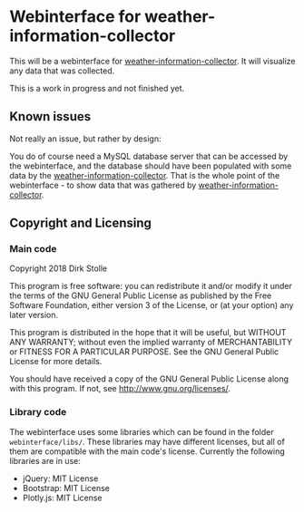 # Webinterface for weather-information-collector

This will be a webinterface for [weather-information-collector](https://github.com/striezel/weather-information-collector).
It will visualize any data that was collected.

This is a work in progress and not finished yet.

## Known issues

Not really an issue, but rather by design:

You do of course need a MySQL database server that can be accessed by the
webinterface, and the database should have been populated with some data by the
[weather-information-collector](https://gitlab.com/striezel/weather-information-collector).
That is the whole point of the webinterface - to show data that was gathered by
[weather-information-collector](https://gitlab.com/striezel/weather-information-collector).

## Copyright and Licensing

### Main code

Copyright 2018  Dirk Stolle

This program is free software: you can redistribute it and/or modify
it under the terms of the GNU General Public License as published by
the Free Software Foundation, either version 3 of the License, or
(at your option) any later version.

This program is distributed in the hope that it will be useful,
but WITHOUT ANY WARRANTY; without even the implied warranty of
MERCHANTABILITY or FITNESS FOR A PARTICULAR PURPOSE.  See the
GNU General Public License for more details.

You should have received a copy of the GNU General Public License
along with this program.  If not, see <http://www.gnu.org/licenses/>.

### Library code

The webinterface uses some libraries which can be found in the folder
`webinterface/libs/`. These libraries may have different licenses, but all of
them are compatible with the main code's license. Currently the following
libraries are in use:

* jQuery: MIT License
* Bootstrap: MIT License
* Plotly.js: MIT License
